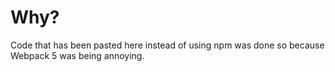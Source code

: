 # Why?

Code that has been pasted here instead of using npm was done so because Webpack 5 was being annoying.